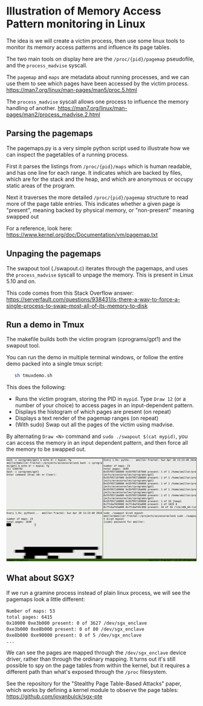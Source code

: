 # Illustration of Memory Access Pattern monitoring in Linux

The idea is we will create a victim process, then use some linux tools to
monitor its memory access patterns and influence its page tables.

The two main tools on display here are the `/proc/{pid}/pagemap` pseudofile,
and the `process_madvise` syscall.

The `pagemap` and `maps` are metadata about running processes, and we can use them
to see which pages have been accessed by the victim process. https://man7.org/linux/man-pages/man5/proc.5.html

The `process_madvise` syscall allows one process to influence the memory handling of another. 
https://man7.org/linux/man-pages/man2/process_madvise.2.html


## Parsing the pagemaps

The pagemaps.py is a very simple python script used to illustrate how we can
inspect the pagetables of a running process.

First it parses the listings from `/proc/{pid}/maps` which is human readable,
and has one line for each range. It indicates which are backed by files, which
are for the stack and the heap, and which are anonymous or occupy static
areas of the program.

Next it traverses the more detailed `/proc/{pid}/pagemap` structure to read more of the page table entries. This indicates whether a given page is
"present", meaning backed by physical memory, or "non-present" meaning swapped out

For a reference, look here:
https://www.kernel.org/doc/Documentation/vm/pagemap.txt

## Unpaging the pagemaps

The swapout tool (./swapout.c) iterates through the pagemaps, and uses the `process_madvise` syscall to unpage the memory. This is present in Linux 5.10 and on.

This code comes from this Stack Overflow answer: https://serverfault.com/questions/938431/is-there-a-way-to-force-a-single-process-to-swap-most-all-of-its-memory-to-disk

## Run a demo in Tmux

The makefile builds both the victim program (cprograms/gpt1) and the swapout tool.

You can run the demo in multiple terminal windows, or follow the entire demo packed into a single tmux script:
```bash
   sh tmuxdemo.sh
```

This does the following:
- Runs the victim program, storing the PID in `mypid`. Type `Draw 12` (or a number of your choice) to access pages in an input-dependent pattern.
- Displays the histogram of which pages are present (on repeat)
- Displays a text render of the pagemap ranges (on repeat)
- (With sudo) Swap out all the pages of the victim using madvise.

By alternating `Draw <N>` command and `sudo ./swapout $(cat mypid)`, you can access the memory in an input dependent pattern, and then force all the memory to be swapped out.

![Example usage recording](./img/example.gif)

## What about SGX?

If we run a gramine process instead of plain linux process, we will see the pagemaps look a little different:
```
Number of maps: 53                                                                            
total pages: 6415                                                                             
0x10000 0xe3b000 present: 0 of 3627 /dev/sgx_enclave                                          
0xe3b000 0xe8b000 present: 0 of 80 /dev/sgx_enclave                                            
0xe8b000 0xe90000 present: 0 of 5 /dev/sgx_enclave
...
```
We can see the pages are mapped through the `/dev/sgx_enclave` device driver, rather than through the ordinary mapping.
It turns out it's still possible to spy on the page tables from within the kernel, but it requires a different path than what's exposed through the `/proc` filesystem.

See the repository for the "Stealthy Page Table-Based Attacks" paper, which works by defining a kernel module to observe the page tables:
https://github.com/jovanbulck/sgx-pte
